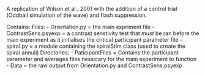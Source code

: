 A replication of Wilson et al., 2001 with the addition of a control trial (Oddball simulation of the wave) and flash suppression.

Contains:
    Files:
        - Orientation.py = the main expriment file
        - ContrastSens.psyexp = a contrast senstivity test that *must* be ran before the main experiment as it initialises the critical participant parameter file
        - spiral.py = a module containing the spiralStim class (used to create the spiral annuli)
    Directories:
        - PaticipantFiles = Contains the participant parameter and averages files nessicary for the main experiment to function
        - Data = the raw output from Orientation.py and ContrastSens.psyexp
